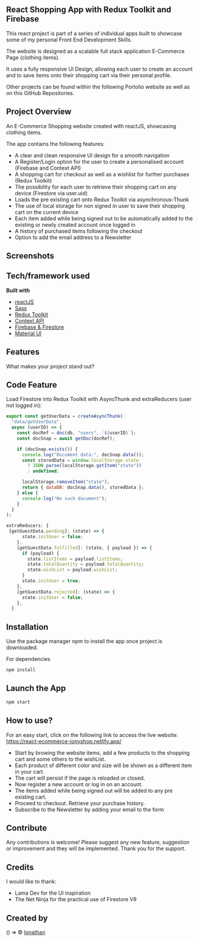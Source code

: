 ## React Shopping App with Redux Toolkit and Firebase

This react project is part of a series of individual apps built to showcase some of my personal Front End Development Skills.

The website is designed as a scalable full stack application E-Commerce Page (clothing items).

It uses a fully responsive UI Design, allowing each user to create an account and to save items onto their shopping cart via their personal profile.

Other projects can be found within the following Portolio website as well as on this GitHub Repositories.

## Project Overview

An E-Commerce Shopping website created with reactJS, showcasing clothing items.

The app contains the following features:

- A clear and clean responsive UI design for a smooth navigation
- A Register/Login option for the user to create a personalised account (Firebase and Context API)
- A shopping cart for checkout as well as a wishlist for further purchases (Redux Toolkit)
- The possibility for each user to retrieve their shopping cart on any device (Firestore via user.uid)
- Loads the pre existing cart onto Redux Toolkit via asynchronous-Thunk
- The use of local storage for non signed in user to save their shopping cart on the current device
- Each item added while being signed out to be automatically added to the existing or newly created account once logged in
- A history of purchased items following the checkout
- Option to add the email address to a Newsletter

## Screenshots

## Tech/framework used

<b>Built with</b>

- [reactJS](https://reactjs.org/)
- [Sass](https://sass-lang.com/)
- [Redux Toolkit](https://redux-toolkit.js.org/)
- [Context API](https://reactjs.org/docs/context.html)
- [Firebase & Firestore](https://firebase.google.com/)
- [Material UI](https://mui.com/)

## Features

What makes your project stand out?

## Code Feature

Load Firestore into Redux Toolkit with AsyncThunk and extraReducers (user not logged in):

```javascript
export const getUserData = createAsyncThunk(
  "data/getUserData",
  async (userID) => {
    const docRef = doc(db, "users", `${userID}`);
    const docSnap = await getDoc(docRef);

    if (docSnap.exists()) {
      console.log("Document data:", docSnap.data());
      const storedData = window.localStorage.state
        ? JSON.parse(localStorage.getItem("state"))
        : undefined;

      localStorage.removeItem("state");
      return { dataDB: docSnap.data(), storedData };
    } else {
      console.log("No such document");
    }
  }
);
```

```javascript
extraReducers: {
 [getGuestData.pending]: (state) => {
      state.initUser = false;
    },
    [getGuestData.fulfilled]: (state, { payload }) => {
      if (payload) {
        state.listItems = payload.listItems;
        state.totalQuantity = payload.totalQuantity;
        state.wishList = payload.wishList;
      }
      state.initUser = true;
    },
    [getGuestData.rejected]: (state) => {
      state.initUser = false;
    },
  }
```

## Installation

Use the package manager npm to install the app once project is downloaded.

For dependencies

```bash
npm install
```

## Launch the App

```javascript
npm start

```

## How to use?

For an easy start, click on the following link to access the live website:
https://react-ecommerce-ionyshop.netlify.app/

- Start by browing the website items, add a few products to the shopping cart and some others to the wishList.
- Each product of different color and size will be shown as a different item in your cart.
- The cart will persist if the page is reloaded or closed.
- Now register a new account or log in on an account.
- The items added while being signed out will be added to any pre existing cart.
- Proceed to checkout. Retrieve your purchase history.
- Subscribe to the Newsletter by adding your email to the form

## Contribute

Any contributions is welcome! Please suggest any new feature, suggestion or improvement and they will be implemented.
Thank you for the support.

## Credits

I would like to thank:

- Lama Dev for the UI inspiration
- The Net Ninja for the practical use of Firestore V9

## Created by

() => © [Ionathan]()
